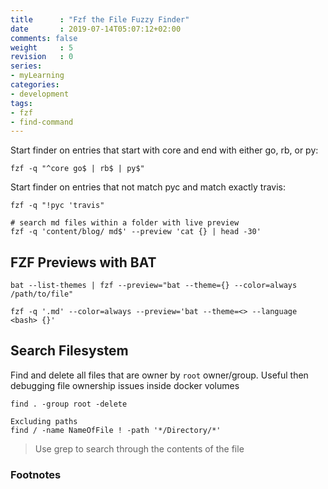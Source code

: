 ```yaml
---
title      : "Fzf the File Fuzzy Finder"
date       : 2019-07-14T05:07:12+02:00
comments: false
weight     : 5
revision   : 0
series:
- myLearning
categories: 
- development
tags:
- fzf
- find-command
---
```


Start finder on entries that start with core and end with either go, rb, or py:

```
fzf -q "^core go$ | rb$ | py$"
```

Start finder on entries that not match pyc and match exactly travis:

```
fzf -q "!pyc 'travis"

# search md files within a folder with live preview
fzf -q 'content/blog/ md$' --preview 'cat {} | head -30'
```

## FZF Previews with BAT

```
bat --list-themes | fzf --preview="bat --theme={} --color=always /path/to/file"

fzf -q '.md' --color=always --preview='bat --theme=<> --language <bash> {}' 

```

## Search Filesystem

Find and delete all files that are owner by `root` owner/group. Useful then debugging file ownership issues inside docker volumes
```
find . -group root -delete 

Excluding paths
find / -name NameOfFile ! -path '*/Directory/*'
```

> Use grep to search through the contents of the file

### Footnotes

[^1]: 
[^2]: 
